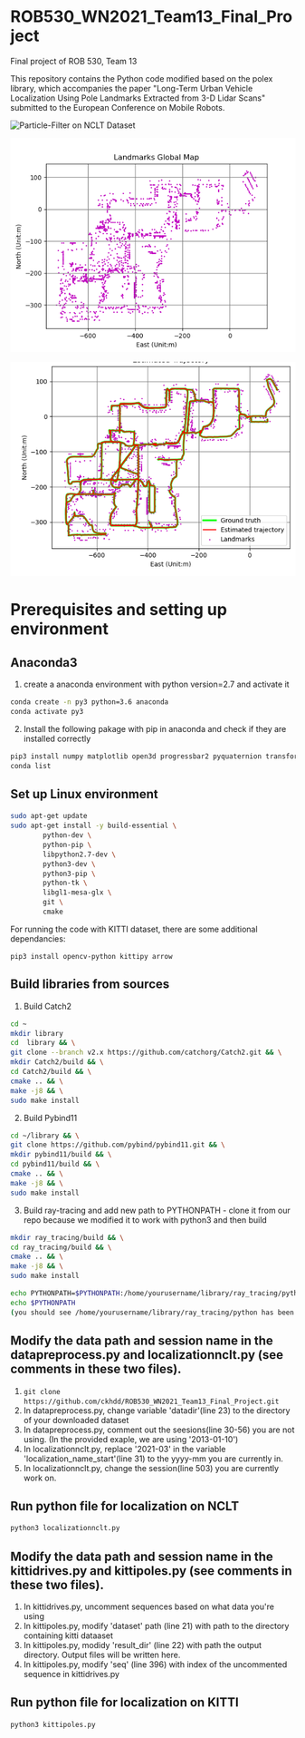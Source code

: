 # ROB530_WN2021_Team13_Final_Project
Final project of ROB 530, Team 13

This repository contains the Python code modified based on the polex library, which accompanies the paper "Long-Term Urban Vehicle Localization Using Pole Landmarks Extracted from 3-D Lidar Scans" submitted to the European Conference on Mobile Robots. 

![Particle-Filter on NCLT Dataset](https://github.com/ckhdd/ROB530_WN2021_Team13_Final_Project/blob/python3_update/Localization/2013-01-10.gif)

![Global map](https://github.com/ckhdd/ROB530_WN2021_Team13_Final_Project/blob/python3_update/results/2012-01-15/globalmap_3_6_7.png)

![Estimated Trajectory](https://github.com/ckhdd/ROB530_WN2021_Team13_Final_Project/blob/python3_update/results/2012-01-15/2012-01-15_2021-04-13_04-00-27.png)
# Prerequisites and setting up environment
## Anaconda3

1. create a anaconda environment with python version=2.7 and activate it 
```bash
conda create -n py3 python=3.6 anaconda
conda activate py3
```
2. Install the following pakage with pip in anaconda and check if they are installed correctly
```bash
pip3 install numpy matplotlib open3d progressbar2 pyquaternion transforms3d scipy scikit-image networkx psutil torch future imageio pytest
conda list
```
## Set up Linux environment
```bash
sudo apt-get update 
sudo apt-get install -y build-essential \
        python-dev \
        python-pip \
        libpython2.7-dev \
        python3-dev \
        python3-pip \
        python-tk \
        libgl1-mesa-glx \
        git \
        cmake
```
For running the code with KITTI dataset, there are some additional dependancies:
```
pip3 install opencv-python kittipy arrow
```

## Build libraries from sources 

1. Build Catch2
```bash
cd ~
mkdir library
cd  library && \
git clone --branch v2.x https://github.com/catchorg/Catch2.git && \
mkdir Catch2/build && \
cd Catch2/build && \
cmake .. && \
make -j8 && \
sudo make install
```

2. Build Pybind11
```bash
cd ~/library && \
git clone https://github.com/pybind/pybind11.git && \
mkdir pybind11/build && \
cd pybind11/build && \
cmake .. && \
make -j8 && \
sudo make install
```

3. Build ray-tracing and add new path to PYTHONPATH - clone it from our repo because we modified it to work with python3 and then build
```bash
mkdir ray_tracing/build && \
cd ray_tracing/build && \
cmake .. && \
make -j8 && \
sudo make install
```
```bash
echo PYTHONPATH=$PYTHONPATH:/home/yourusername/library/ray_tracing/python >> ~/.bashrc
echo $PYTHONPATH
(you should see /home/yourusername/library/ray_tracing/python has been added to $PYTHONPATH)
```
## Modify the data path and session name in the datapreprocess.py and localizationnclt.py (see comments in these two files).
1. ```git clone https://github.com/ckhdd/ROB530_WN2021_Team13_Final_Project.git  ```
2. In datapreprocess.py, change variable 'datadir'(line 23) to the directory of your downloaded dataset
3. In datapreprocess.py, comment out the seesions(line 30-56) you are not using. (In the provided exaple, we are using '2013-01-10') 
4. In localizationnclt.py, replace '2021-03' in the variable 'localization_name_start'(line 31) to the yyyy-mm you are currently in.
5. In localizationnclt.py, change the session(line 503) you are currently work on.

## Run python file for localization on NCLT
```bash
python3 localizationnclt.py
```
## Modify the data path and session name in the kittidrives.py and kittipoles.py (see comments in these two files).
1. In kittidrives.py, uncomment sequences based on what data you're using
2. In kittipoles.py, modify 'dataset' path (line 21) with path to the directory containing kitti dataaset
3. In kittipoles.py, modidy 'result_dir' (line 22) with path the output directory. Output files will be written here.
4. In kittipoles.py, modify 'seq' (line 396) with index of the uncommented sequence in kittidrives.py

## Run python file for localization on KITTI
```bash
python3 kittipoles.py
```

